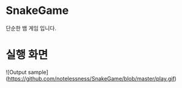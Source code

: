 # SnakeGame
단순한 뱀 게임 입니다.

# 실행 화면
![Output sample] (https://github.com/notelessness/SnakeGame/blob/master/play.gif)

